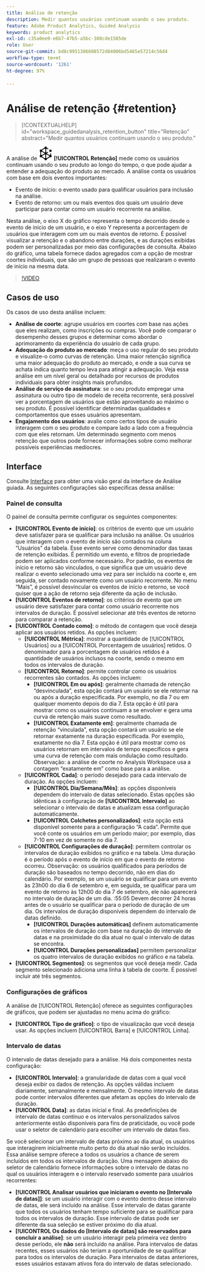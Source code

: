 ```yaml
---
title: Análise de retenção
description: Medir quantos usuários continuam usando o seu produto.
feature: Adobe Product Analytics, Guided Analysis
keywords: product analytics
exl-id: c35a0ee0-e6b7-47b5-a5bc-308cde1585de
role: User
source-git-commit: bd8c9951386608572d84006bd5465e57214c56d4
workflow-type: tm+mt
source-wordcount: '1261'
ht-degree: 97%

---
```


# Análise de retenção {#retention}

<!-- markdownlint-disable MD034 -->

>[!CONTEXTUALHELP]
>id="workspace_guidedanalysis_retention_button"
>title="Retenção"
>abstract="Medir quantos usuários continuam usando o seu produto."

<!-- markdownlint-enable MD034 -->

A análise de ![Retention](/help/assets/icons/Retention.svg) **[!UICONTROL Retenção]** mede como os usuários continuam usando o seu produto ao longo do tempo, o que pode ajudar a entender a adequação do produto ao mercado. A análise conta os usuários com base em dois eventos importantes:

* Evento de início: o evento usado para qualificar usuários para inclusão na análise.
* Evento de retorno: um ou mais eventos dos quais um usuário deve participar para contar como um usuário recorrente na análise.

Nesta análise, o eixo X do gráfico representa o tempo decorrido desde o evento de início de um usuário, e o eixo Y representa a porcentagem de usuários que interagem com um ou mais eventos de retorno. É possível visualizar a retenção e o abandono entre durações, e as durações exibidas podem ser personalizadas por meio das configurações de consulta. Abaixo do gráfico, uma tabela fornece dados agregados com a opção de mostrar coortes individuais, que são um grupo de pessoas que realizaram o evento de início na mesma data.

>[!VIDEO](https://video.tv.adobe.com/v/3435783/?quality=12&learn=on&captions=por_br)


## Casos de uso

Os casos de uso desta análise incluem:

* **Análise de coorte**: agrupe usuários em coortes com base nas ações que eles realizam, como inscrições ou compras. Você pode comparar o desempenho desses grupos e determinar como abordar o aprimoramento da experiência do usuário de cada grupo.
* **Adequação do produto ao mercado**: meça o uso regular do seu produto e visualize-o como curvas de retenção. Uma maior retenção significa uma maior adequação do produto ao mercado, e onde a sua curva se achata indica quanto tempo leva para atingir a adequação. Veja essa análise em um nível geral ou detalhado por recursos de produtos individuais para obter insights mais profundos.
* **Análise de serviço de assinatura**: se o seu produto empregar uma assinatura ou outro tipo de modelo de receita recorrente, será possível ver a porcentagem de usuários que estão aproveitando ao máximo o seu produto. É possível identificar determinadas qualidades e comportamentos que esses usuários apresentam.
* **Engajamento dos usuários**: avalie como certos tipos de usuário interagem com o seu produto e compare lado a lado com a frequência com que eles retornam. Um determinado segmento com menos retenção que outros pode fornecer informações sobre como melhorar possíveis experiências medíocres.

## Interface

Consulte [Interface](../overview.md#interface) para obter uma visão geral da interface de Análise guiada. As seguintes configurações são específicas dessa análise:

### Painel de consulta

O painel de consulta permite configurar os seguintes componentes:

* **[!UICONTROL Evento de início]**: os critérios de evento que um usuário deve satisfazer para se qualificar para inclusão na análise. Os usuários que interagem com o evento de início são contados na coluna “Usuários” da tabela. Esse evento serve como denominador das taxas de retenção exibidas. É permitido um evento, e filtros de propriedade podem ser aplicados conforme necessário. Por padrão, os eventos de início e retorno são vinculados, o que significa que um usuário deve realizar o evento selecionado uma vez para ser incluído na coorte e, em seguida, ser contado novamente como um usuário recorrente. No menu “Mais”, é possível desvincular os eventos de início e retorno, se você quiser que a ação de retorno seja diferente da ação de inclusão.
* **[!UICONTROL Eventos de retorno]**: os critérios de evento que um usuário deve satisfazer para contar como usuário recorrente nos intervalos de duração. É possível selecionar até três eventos de retorno para comparar a retenção.
* **[!UICONTROL Contado como]**: o método de contagem que você deseja aplicar aos usuários retidos. As opções incluem: 
   * **[!UICONTROL Métrica]**: mostrar a quantidade de [!UICONTROL Usuários] ou a [!UICONTROL Porcentagem de usuários] retidos. O denominador para a porcentagem de usuários retidos é a quantidade de usuários inclusos na coorte, sendo o mesmo em todos os intervalos de duração.
   * **[!UICONTROL Retorno]**: permite controlar como os usuários recorrentes são contados. As opções incluem: 
      * **[!UICONTROL Em ou após]**: geralmente chamada de retenção “desvinculada”, esta opção contará um usuário se ele retornar na ou após a duração especificada. Por exemplo, no dia 7 ou em qualquer momento depois do dia 7. Esta opção é útil para mostrar como os usuários continuam a se envolver e gera uma curva de retenção mais suave como resultado.
      * **[!UICONTROL Exatamente em]**: geralmente chamada de retenção “vinculada”, esta opção contará um usuário se ele retornar exatamente na duração especificada. Por exemplo, exatamente no dia 7. Esta opção é útil para mostrar como os usuários retornam em intervalos de tempo específicos e gera uma curva de retenção com mais ondulação como resultado. Observação: a análise de coorte no Analysis Workspace usa a contagem “exatamente em” como base para a análise.
   * **[!UICONTROL Cada]**: o período desejado para cada intervalo de duração. As opções incluem: 
      * **[!UICONTROL Dia/Semana/Mês]**: as opções disponíveis dependem do intervalo de datas selecionado. Estas opções são idênticas à configuração de **[!UICONTROL Intervalo]** ao selecionar o intervalo de datas e atualizam essa configuração automaticamente.
      * **[!UICONTROL Colchetes personalizados]**: esta opção está disponível somente para a configuração “A cada”. Permite que você conte os usuários em um período maior; por exemplo, dias 7-10 em vez de somente no dia 7.
   * **[!UICONTROL Configurações de duração]**: permitem controlar os intervalos de duração exibidos no gráfico e na tabela. Uma duração é o período após o evento de início em que o evento de retorno ocorreu. Observação: os usuários qualificados para períodos de duração são baseados no tempo decorrido, não em dias do calendário. Por exemplo, se um usuário se qualificar para um evento às 23h00 do dia 6 de setembro e, em seguida, se qualificar para um evento de retorno às 12h00 do dia 7 de setembro, ele não aparecerá no intervalo de duração de um dia. :55:05 Devem decorrer 24 horas antes de o usuário se qualificar para o período de duração de um dia. Os intervalos de duração disponíveis dependem do intervalo de datas definido.
      * **[!UICONTROL Durações automáticas]** definem automaticamente os intervalos de duração com base na duração do intervalo de datas e na proximidade do dia atual no qual o intervalo de datas se encontra.
      * **[!UICONTROL Durações personalizadas]** permitem personalizar os quatro intervalos de duração exibidos no gráfico e na tabela.
* **[!UICONTROL Segmentos]**: os segmentos que você deseja medir. Cada segmento selecionado adiciona uma linha à tabela de coorte. É possível incluir até três segmentos.

### Configurações de gráficos

A análise de [!UICONTROL Retenção] oferece as seguintes configurações de gráficos, que podem ser ajustadas no menu acima do gráfico:

* **[!UICONTROL Tipo de gráfico]**: o tipo de visualização que você deseja usar. As opções incluem [!UICONTROL Barra] e [!UICONTROL Linha].

### Intervalo de datas

O intervalo de datas desejado para a análise. Há dois componentes nesta configuração:

* **[!UICONTROL Intervalo]**: a granularidade de datas com a qual você deseja exibir os dados de retenção. As opções válidas incluem diariamente, semanalmente e mensalmente. O mesmo intervalo de datas pode conter intervalos diferentes que afetam as opções do intervalo de duração.
* **[!UICONTROL Data]**: as datas inicial e final. As predefinições de intervalo de datas contínuo e os intervalos personalizados salvos anteriormente estão disponíveis para fins de praticidade, ou você pode usar o seletor de calendário para escolher um intervalo de datas fixo.

Se você selecionar um intervalo de datas próximo ao dia atual, os usuários que interagirem inicialmente muito perto do dia atual não serão incluídos. Essa análise sempre oferece a todos os usuários a chance de serem incluídos em todos os intervalos de duração. Uma mensagem abaixo do seletor de calendário fornece informações sobre o intervalo de datas no qual os usuários interagem e o intervalo reservado somente para usuários recorrentes:

* **[!UICONTROL Analisar usuários que iniciaram o evento no [Intervalo de datas]]**: se um usuário interagir com o evento dentro desse intervalo de datas, ele será incluído na análise. Esse intervalo de datas garante que todos os usuários tenham tempo suficiente para se qualificar para todos os intervalos de duração. Esse intervalo de datas pode ser diferente da sua seleção se estiver próximo do dia atual.
* **[!UICONTROL Os dados do [Intervalo de datas] são reservados para concluir a análise]**: se um usuário interagir pela primeira vez dentro desse período, ele **não** será incluído na análise. Para intervalos de datas recentes, esses usuários não teriam a oportunidade de se qualificar para todos os intervalos de duração. Para intervalos de datas anteriores, esses usuários estavam ativos fora do intervalo de datas selecionado.

<!--
## Example

See below for an example of the analysis.

![Retention](../assets/retention.png)

-->